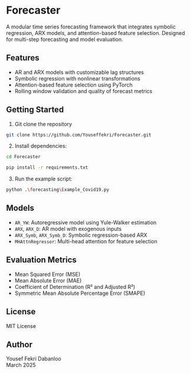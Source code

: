 # Forecaster

A modular time series forecasting framework that integrates symbolic regression, ARX models, and attention-based feature selection. Designed for multi-step forecasting and model evaluation.

## Features

- AR and ARX models with customizable lag structures
- Symbolic regression with nonlinear transformations
- Attention-based feature selection using PyTorch
- Rolling window validation and quality of forecast metrics

## Getting Started

1. Git clone the repository
```bash
git clone https://github.com/Youseffekri/Forecaster.git
```


2. Install dependencies:
```bash
cd Forecaster
```
```bash
pip install -r requirements.txt
```

3. Run the example script:
```bash
python .\forecasting\Example_Covid19.py
```

## Models

- `AR_YW`: Autoregressive model using Yule-Walker estimation
- `ARX`, `ARX_D`: AR model with exogenous inputs
- `ARX_Symb`, `ARX_Symb_D`: Symbolic regression-based ARX
- `MHAttnRegressor`: Multi-head attention for feature selection

## Evaluation Metrics

- Mean Squared Error (MSE)
- Mean Absolute Error (MAE)
- Coefficient of Determination (R² and Adjusted R²)
- Symmetric Mean Absolute Percentage Error (SMAPE)

## License

MIT License

## Author

Yousef Fekri Dabanloo  
March 2025